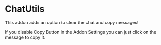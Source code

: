 # ChatUtils

This addon adds an option to clear the chat and copy messages!

If you disable Copy Button in the Addon Settings you can just click on the message to copy it.
